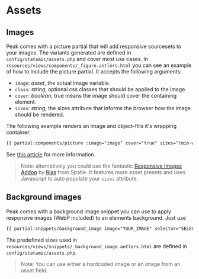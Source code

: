 # Assets

## Images
Peak comes with a picture partial that will add responsive sourcesets to your images. The variants generated are defined in `config/statamic/assets.php` and cover most use cases. In `resources/views/components/_figure.antlers.html` you can see an example of how to include the picture partial. It accepts the following arguments:

* `image`: *asset*, the actual image variable.
* `class`: *string*, optional css classes that should be applied to the image.
* `cover`: *boolean*, true means the image should cover the containing element.
* `sizes`: *string*, the sizes attribute that informs the browser how the image should be rendered.

The following example renders an image and object-fills it's wrapping container:

```html
{{ partial:components/picture :image="image" cover="true" sizes="(min-width: 768px) 35vw, 90vw" }}
```

See [this article](https://studio1902.nl/blog/responsive-images-with-statamic-tailwind-and-glide/) for more information.

> Note: alternatively you could use the fantastic [Responsive Images Addon](https://github.com/spatie/statamic-responsive-images) by [Rias](https://github.com/riasvdv) from Spatie. It features more asset presets and uses Javascript to auto populate your `sizes` attribute.

## Background images
Peak comes with a background image snippet you can use to apply responsive images (WebP included) to an elements background. Just use

```html
{{ partial:snippets/background_image image="YOUR_IMAGE" selector="SELECTOR_OF_ELEMENT_THAT_NEEDS_BG_IMAGE" }}
```
The predefined sizes used in `resources/views/snippets/_background_image.antlers.html` are defined in `config/statamic/assets.php`.

> Note: You can use either a hardcoded image or an image from an asset field.
